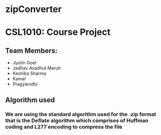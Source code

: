 # zipConverter
# CSL1010: Course Project

## Team Members: 
* Jyotin Goel
* Jadhav Avadhut Maruti 
* Keshika Sharma 
* Kamal 
* Pragyanidhi

## Algorithm used 
### We are using the standard algorithm used for the .zip format that is the Deflate algorithm which comprises of Huffman coding and L277 encoding to compress the file

